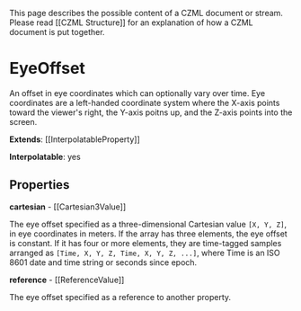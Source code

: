 This page describes the possible content of a CZML document or stream. Please read [[CZML Structure]] for an explanation of how a CZML document is put together.

# EyeOffset

An offset in eye coordinates which can optionally vary over time. Eye coordinates are a left-handed coordinate system where the X-axis points toward the viewer's right, the Y-axis poitns up, and the Z-axis points into the screen.

**Extends**: [[InterpolatableProperty]]

**Interpolatable**: yes

## Properties

**cartesian** - [[Cartesian3Value]]

The eye offset specified as a three-dimensional Cartesian value `[X, Y, Z]`, in eye coordinates in meters. If the array has three elements, the eye offset is constant. If it has four or more elements, they are time-tagged samples arranged as `[Time, X, Y, Z, Time, X, Y, Z, ...]`, where Time is an ISO 8601 date and time string or seconds since epoch.


**reference** - [[ReferenceValue]]

The eye offset specified as a reference to another property.


